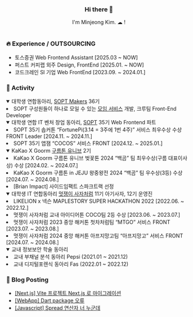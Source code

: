 <div align=center>
  <h3>Hi there 👋 </h3>
I'm Minjeong Kim. ☁ !
<br><br>
</div>


### 🔥 Experience / OUTSOURCING

* 토스증권 Web Frontend Assistant [2025.03 ~ NOW]
* 퍼스트 커피랩 외주  Design, FrontEnd [2025.01. ~ NOW]
* 코드크레인 SI 기업 Web FrontEnd [2023.09. ~ 2024.01.]


### 🚀 Activity

<details open>
  <summary>
    대학생 연합동아리, <a href='https://github.com/sopt-makers'>SOPT Makers</a> 36기
  </summary>
    <li>SOPT 구성원들이 하나로 모일 수 있는 <a href='https://github.com/sopt-makers/sopt-crew-frontend'>모임 서비스</a> 개발, 크루팀 Front-End Developer</li>

</details>

<details open>
  <summary>
    대학생 연합 IT 벤처 창업 동아리, <a href='https://sopt.org/'>SOPT</a> 35기 Web Frontend 파트
  </summary>
    <li> SOPT 35기 솝커톤  “FortunePi(3.14 = 3주에 1번 4주)” 서비스 최우수상 수상 FRONT Leader [2024.11. ~ 2024.11.] </li>
    <li> SOPT 35기 앱잼  “COCOS” 서비스 FRONT [2024.12. ~ 2025.01.] </li>
</details>

<details open>
  <summary>
    KaKao X Goorm <a href='https://9oormthon.university'>구름톤 유니브</a> 2기
  </summary>
    <li>KaKao X Goorm 구름톤 유니브 벚꽃톤 2024  “백곰” 팀 최우수상(구름 대표이사상) 수상 [2024.02. ~ 2024.07.]</li>
    <li>KaKao X Goorm 구름톤 in JEJU 왕중왕전 2024  “백곰” 팀 우수상(3등) 수상 [2024.07. ~ 2024.08.]</li>
    <li>[Brian Impact] 사이드임팩트 스파크트랙 선정</li>
</details>

<details open>
  <summary>
    대학생 IT 연합동아리 <a href='https://likelion.university'>멋쟁이 사자처럼</a> 11기 아기사자, 12기 운영진
  </summary>
      <li>LIKELION x 넥슨 MAPLESTORY SUPER HACKATHON 2022 [2022.06. ~ 2022.12.]</li>
      <li>멋쟁이 사자처럼 교내 아이디어톤 COCO팀 2등 수상 [2023.06. ~ 2023.07.]</li>
      <li>멋쟁이 사자처럼 2023 중앙 해커톤 첫차처럼팀 “MTGO” 서비스 FRONT [2023.07. ~ 2023.08.]</li>
      <li>멋쟁이 사자처럼 2024 중앙 해커톤 아프지망고팀 “아프지망고” 서비스 FRONT [2024.07. ~ 2024.08.]</li>
</details>

<details open>
  <summary>
    교내 정보보안 학술 동아리 
  </summary>
    <li> 교내 부채널 분석 동아리 Pepsi (2021.01 ~ 2021.12)</li>
   <li> 교내 디지털포렌식 동아리 Fas (2022.01 ~ 2022.12)</li>
</details>



### 🌱 Blog Posting

- [[Next.js] Vite 프로젝트 Next.js 로 마이그레이션](https://orange-mj.tistory.com/48)
- [[WebApp] Dart package 오류](https://orange-mj.tistory.com/47)
- [[Javascript] Spread 연산자 너 누군데](https://orange-mj.tistory.com/46)

